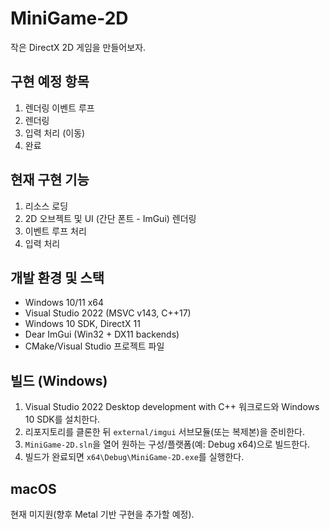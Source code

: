 # MiniGame-2D

작은 DirectX 2D 게임을 만들어보자.

## 구현 예정 항목
1. 렌더링 이벤트 루프
2. 렌더링
3. 입력 처리 (이동)
4. 완료

## 현재 구현 기능
1. 리소스 로딩
2. 2D 오브젝트 및 UI (간단 폰트 - ImGui) 렌더링
3. 이벤트 루프 처리
4. 입력 처리

## 개발 환경 및 스택
- Windows 10/11 x64
- Visual Studio 2022 (MSVC v143, C++17)
- Windows 10 SDK, DirectX 11
- Dear ImGui (Win32 + DX11 backends)
- CMake/Visual Studio 프로젝트 파일

## 빌드 (Windows)
1. Visual Studio 2022 Desktop development with C++ 워크로드와 Windows 10 SDK를 설치한다.
2. 리포지토리를 클론한 뒤 `external/imgui` 서브모듈(또는 복제본)을 준비한다.
3. `MiniGame-2D.sln`을 열어 원하는 구성/플랫폼(예: Debug x64)으로 빌드한다.
4. 빌드가 완료되면 `x64\Debug\MiniGame-2D.exe`를 실행한다.

## macOS
현재 미지원(향후 Metal 기반 구현을 추가할 예정).
